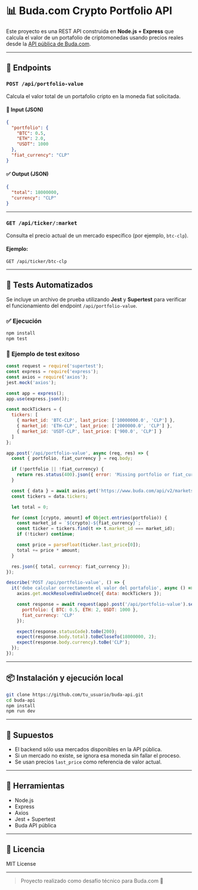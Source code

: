 # 📊 Buda.com Crypto Portfolio API

Este proyecto es una REST API construida en **Node.js + Express** que calcula el valor de un portafolio de criptomonedas usando precios reales desde la [API pública de Buda.com](https://api.buda.com).

---

## 🚀 Endpoints

### `POST /api/portfolio-value`

Calcula el valor total de un portafolio cripto en la moneda fiat solicitada.

#### 📝 Input (JSON)
```json
{
  "portfolio": {
    "BTC": 0.5,
    "ETH": 2.0,
    "USDT": 1000
  },
  "fiat_currency": "CLP"
}
```

#### ✅ Output (JSON)
```json
{
  "total": 18000000,
  "currency": "CLP"
}
```

---

### `GET /api/ticker/:market`

Consulta el precio actual de un mercado específico (por ejemplo, `btc-clp`).

#### Ejemplo:
`GET /api/ticker/btc-clp`

---

## 🧪 Tests Automatizados

Se incluye un archivo de prueba utilizando **Jest** y **Supertest** para verificar el funcionamiento del endpoint `/api/portfolio-value`.

### ✅ Ejecución
```bash
npm install
npm test
```

### 📄 Ejemplo de test exitoso
```javascript
const request = require('supertest');
const express = require('express');
const axios = require('axios');
jest.mock('axios');

const app = express();
app.use(express.json());

const mockTickers = {
  tickers: [
    { market_id: 'BTC-CLP', last_price: ['10000000.0', 'CLP'] },
    { market_id: 'ETH-CLP', last_price: ['2000000.0', 'CLP'] },
    { market_id: 'USDT-CLP', last_price: ['900.0', 'CLP'] }
  ]
};

app.post('/api/portfolio-value', async (req, res) => {
  const { portfolio, fiat_currency } = req.body;

  if (!portfolio || !fiat_currency) {
    return res.status(400).json({ error: 'Missing portfolio or fiat_currency' });
  }

  const { data } = await axios.get('https://www.buda.com/api/v2/markets/tickers');
  const tickers = data.tickers;

  let total = 0;

  for (const [crypto, amount] of Object.entries(portfolio)) {
    const market_id = `${crypto}-${fiat_currency}`;
    const ticker = tickers.find(t => t.market_id === market_id);
    if (!ticker) continue;

    const price = parseFloat(ticker.last_price[0]);
    total += price * amount;
  }

  res.json({ total, currency: fiat_currency });
});

describe('POST /api/portfolio-value', () => {
  it('debe calcular correctamente el valor del portafolio', async () => {
    axios.get.mockResolvedValueOnce({ data: mockTickers });

    const response = await request(app).post('/api/portfolio-value').send({
      portfolio: { BTC: 0.5, ETH: 2, USDT: 1000 },
      fiat_currency: 'CLP'
    });

    expect(response.statusCode).toBe(200);
    expect(response.body.total).toBeCloseTo(18000000, 2);
    expect(response.body.currency).toBe('CLP');
  });
});
```

---

## 📦 Instalación y ejecución local

```bash
git clone https://github.com/tu_usuario/buda-api.git
cd buda-api
npm install
npm run dev
```

---

## 📌 Supuestos

- El backend sólo usa mercados disponibles en la API pública.
- Si un mercado no existe, se ignora esa moneda sin fallar el proceso.
- Se usan precios `last_price` como referencia de valor actual.

---

## 🧠 Herramientas

- Node.js
- Express
- Axios
- Jest + Supertest
- Buda API pública

---

## 📄 Licencia

MIT License

---

> Proyecto realizado como desafío técnico para Buda.com 🚀
